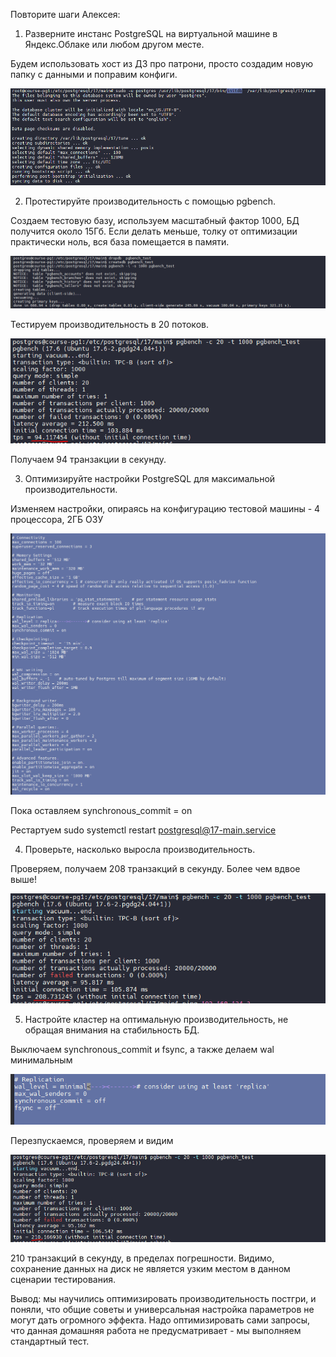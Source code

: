 Повторите шаги Алексея:

1. Разверните инстанс PostgreSQL на виртуальной машине в Яндекс.Облаке или любом другом месте.

Будем использовать хост из ДЗ про патрони, просто создадим новую папку с данными и поправим конфиги.

![alt text](image.png)

2. Протестируйте производительность с помощью pgbench.

Создаем тестовую базу, используем масштабный фактор 1000, БД получится около 15Гб. Если делать меньше, толку от оптимизации практически ноль, вся база помещается в памяти.

![alt text](image-1.png)

Тестируем производительность в 20 потоков. 

![alt text](image-2.png)

Получаем 94 транзакции в секунду.

3. Оптимизируйте настройки PostgreSQL для максимальной производительности.

Изменяем настройки, опираясь на конфигурацию тестовой машины - 4 процессора, 2ГБ ОЗУ

![alt text](image-3.png)

Пока оставляем synchronous_commit = on 

Рестартуем sudo systemctl restart postgresql@17-main.service

4. Проверьте, насколько выросла производительность.

Проверяем, получаем 208 транзакций в секунду. Более чем вдвое выше!

![alt text](image-4.png)

5. Настройте кластер на оптимальную производительность, не обращая внимания на стабильность БД.

Выключаем synchronous_commit и fsync, а также делаем wal минимальным

![alt text](image-5.png)

Перезпускаемся, проверяем и видим

![alt text](image-6.png)

210 транзакций в секунду, в пределах погрешности. Видимо, сохранение данных на диск не является узким местом в данном сценарии тестирования.

Вывод: мы научились оптимизировать производительность постгри, и поняли, что общие советы и универсальная настройка параметров не могут дать огромного эффекта. Надо оптимизировать сами запросы, что данная домашняя работа не предусматривает - мы выполняем стандартный тест. 